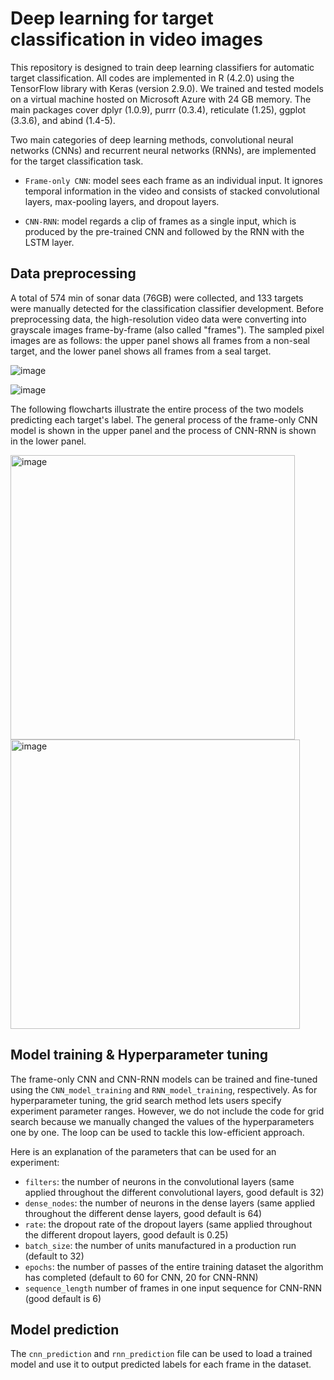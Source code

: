 # Deep learning for target classification in video images

This repository is designed to train deep learning classifiers for automatic target classification. All codes are implemented in R (4.2.0) using the TensorFlow library with Keras (version 2.9.0). We trained and tested models on a virtual machine hosted on Microsoft Azure with 24 GB memory. The main packages cover dplyr (1.0.9), purrr (0.3.4), reticulate (1.25), ggplot (3.3.6), and abind (1.4-5).

Two main categories of deep learning methods, convolutional neural networks (CNNs) and recurrent neural networks (RNNs), are implemented for the target classification task. 

- `Frame-only CNN`: model sees each frame as an individual input. It ignores temporal information in the video and consists of stacked convolutional layers, max-pooling layers, and dropout layers.

- `CNN-RNN`: model regards a clip of frames as a single input, which is produced by the pre-trained CNN and followed by the RNN with the LSTM layer.


## Data preprocessing
A total of 574 min of sonar data (76GB) were collected, and 133 targets were manually detected for the classification classifier development. Before preprocessing data, the high-resolution video data were converting into grayscale images frame-by-frame (also called "frames"). The sampled pixel images are as follows: the upper panel shows all frames from a non-seal target, and the lower panel shows all frames from a seal target.

![image](https://user-images.githubusercontent.com/91959615/184532255-84585fdc-c1d2-4e27-9c0c-6dfea8d22c6a.png)

![image](https://user-images.githubusercontent.com/91959615/184532243-04048f5c-faaf-490d-b28d-2912d58a03a7.png)


The following flowcharts illustrate the entire process of the two models predicting each target's label. The general process of the frame-only CNN model is shown in the upper panel and the process of CNN-RNN is shown in the lower panel.

<img width="455" alt="image" src="https://user-images.githubusercontent.com/91959615/184534816-683aad4f-2e5e-4434-b9eb-bc1aa6eb37f5.png">

<img width="463" alt="image" src="https://user-images.githubusercontent.com/91959615/184534821-e772b29e-8efa-4d64-9278-1b03dcaa1035.png">


## Model training & Hyperparameter tuning
The frame-only CNN and CNN-RNN models can be trained and fine-tuned using the `CNN_model_training` and `RNN_model_training`, respectively. As for hyperparameter tuning, the grid search method lets users specify experiment parameter ranges. However, we do not include the code for grid search because we manually changed the values of the hyperparameters one by one. The loop can be used to tackle this low-efficient approach.

Here is an explanation of the parameters that can be used for an experiment:

- `filters`: the number of neurons in the convolutional layers (same applied throughout the different convolutional layers, good default is 32)
- `dense_nodes`: the number of neurons in the dense layers (same applied throughout the different dense layers, good default is 64)
- `rate`: the dropout rate of the dropout layers (same applied throughout the different dropout layers, good default is 0.25)
- `batch_size`:  the number of units manufactured in a production run (default to 32)
- `epochs`: the number of passes of the entire training dataset the algorithm has completed (default to 60 for CNN, 20 for CNN-RNN)
- `sequence_length` number of frames in one input sequence for CNN-RNN (good default is 6)


## Model prediction
The `cnn_prediction` and `rnn_prediction` file can be used to load a trained model and use it to output predicted labels for each frame in the dataset.




